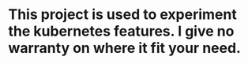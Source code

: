 # This project is used to experiment the kubernetes features.  I give no warranty on where it fit your need.
